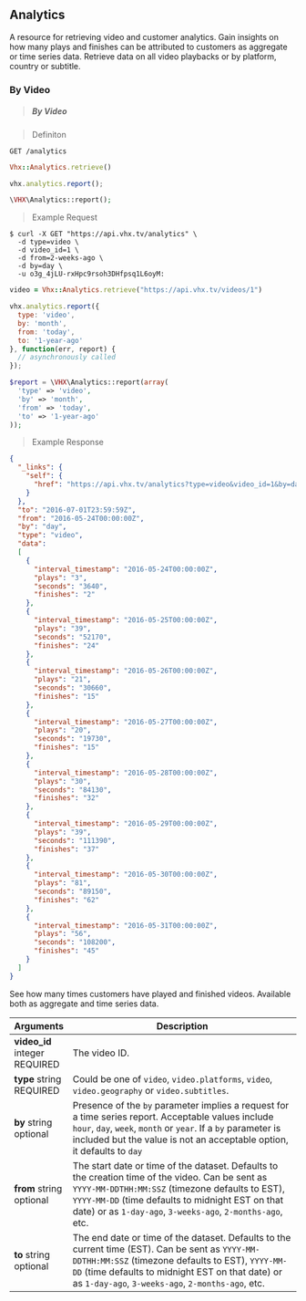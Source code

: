 <!-- ___ANALYTICS____________________________ -->
<h2 class="head-3 margin-top-xlarge padding-top-xlarge border-top margin-bottom-medium" id="analytics">Analytics</h2>

<section class="text-2 contain">
  <p>A resource for retrieving video and customer analytics. Gain insights on how many plays and finishes can be attributed to customers as aggregate or time series data. Retrieve data on all video playbacks or by platform, country or subtitle.</p>
</section>


<!-- ___GENERAL_PLAYBACK_____________________ -->
<h3 class="text-2 text--navy text--bold margin-top-xlarge margin-bottom-medium" id="analytics-by-video">By Video</h3>

> <h5 class="head-5 text--white margin-bottom-medium">By Video</h5>

> Definiton

```shell
GET /analytics
```

```ruby
Vhx::Analytics.retrieve()
```

```javascript
vhx.analytics.report();
```

```php
\VHX\Analytics::report();
```

> Example Request

```shell
$ curl -X GET "https://api.vhx.tv/analytics" \
  -d type=video \
  -d video_id=1 \
  -d from=2-weeks-ago \
  -d by=day \
  -u o3g_4jLU-rxHpc9rsoh3DHfpsq1L6oyM:
```

```ruby
video = Vhx::Analytics.retrieve("https://api.vhx.tv/videos/1")
```

```javascript
vhx.analytics.report({
  type: 'video',
  by: 'month',
  from: 'today',
  to: '1-year-ago'
}, function(err, report) {
  // asynchronously called
});
```

```php
$report = \VHX\Analytics::report(array(
  'type' => 'video',
  'by' => 'month',
  'from' => 'today',
  'to' => '1-year-ago'
));
```

> Example Response

```json
{
  "_links": {
    "self": { 
      "href": "https://api.vhx.tv/analytics?type=video&video_id=1&by=day&from=2-weeks-ago"
    }
  },
  "to": "2016-07-01T23:59:59Z",
  "from": "2016-05-24T00:00:00Z",
  "by": "day",
  "type": "video",
  "data": 
  [ 
    {
      "interval_timestamp": "2016-05-24T00:00:00Z",
      "plays": "3",
      "seconds": "3640",
      "finishes": "2"
    },
    {
      "interval_timestamp": "2016-05-25T00:00:00Z",
      "plays": "39",
      "seconds": "52170",
      "finishes": "24"
    },
    {
      "interval_timestamp": "2016-05-26T00:00:00Z",
      "plays": "21",
      "seconds": "30660",
      "finishes": "15"
    },
    {
      "interval_timestamp": "2016-05-27T00:00:00Z",
      "plays": "20",
      "seconds": "19730",
      "finishes": "15"
    },
    {
      "interval_timestamp": "2016-05-28T00:00:00Z",
      "plays": "30",
      "seconds": "84130",
      "finishes": "32"
    },
    {
      "interval_timestamp": "2016-05-29T00:00:00Z",
      "plays": "39",
      "seconds": "111390",
      "finishes": "37"
    },
    {
      "interval_timestamp": "2016-05-30T00:00:00Z",
      "plays": "81",
      "seconds": "89150",
      "finishes": "62"
    },
    {
      "interval_timestamp": "2016-05-31T00:00:00Z",
      "plays": "56",
      "seconds": "108200",
      "finishes": "45"
    }
  ]
}
```

<section class="text-2 contain margin-bottom-medium">
  See how many times customers have played and finished videos. Available both as aggregate and time series data.
</section>

<table>
  <thead>
    <tr class="text-2">
      <th class="padding-medium nowrap">Arguments</th>
      <th class="padding-medium" width="100%">Description</th>
    </tr>
  </thead>

  <tbody>
    <tr class="text-2 border-bottom border--light-gray">
      <td>
        <strong class="is-block text--navy">video_id</strong>
        <span class="is-block text--transparent text-3">integer</span>
        <span class="text--yellow text-3">REQUIRED</span>
      </td>
      <td>The video ID.</td>
    </tr>
    <tr class="text-2 border-bottom border--light-gray">
      <td class="nowrap">
        <strong class="is-block text--navy">type</strong>
        <span class="is-block text--transparent text-3">string</span>
        <span class="text--yellow text-3">REQUIRED</span>
      </td>
      <td>Could be one of <code>video</code>, <code>video.platforms</code>, <code>video</code>, <code>video.geography</code> or <code>video.subtitles</code>.</td>
    </tr>
    <tr class="text-2 border-bottom border--light-gray">
      <td class="nowrap">
        <strong class="is-block text--navy">by</strong>
        <span class="is-block text--transparent text-3">string</span>
        <span class="text--transparent text-3">optional</span>
      </td>
      <td>Presence of the <code>by</code> parameter implies a request for a time series report. Acceptable values include <code>hour</code>, <code>day</code>, <code>week</code>, <code>month</code> or <code>year</code>. If a <code>by</code> parameter is included but the value is not an acceptable option, it defaults to <code>day</code></td>
    </tr>
    <tr class="text-2 border-bottom border--light-gray">
      <td class="nowrap">
        <strong class="is-block text--navy">from</strong>
        <span class="is-block text--transparent text-3">string</span>
        <span class="text--transparent text-3">optional</span>
      </td>
      <td>The start date or time of the dataset. Defaults to the creation time of the video. Can be sent as <code>YYYY-MM-DDTHH:MM:SSZ</code> (timezone defaults to EST), <code>YYYY-MM-DD</code> (time defaults to midnight EST on that date) or as <code>1-day-ago</code>, <code>3-weeks-ago</code>, <code>2-months-ago</code>, etc.</td>
    </tr>
    <tr class="text-2 border-bottom border--light-gray">
      <td class="nowrap">
        <strong class="is-block text--navy">to</strong>
        <span class="is-block text--transparent text-3">string</span>
        <span class="text--transparent text-3">optional</span>
      </td>
      <td>The end date or time of the dataset. Defaults to the current time (EST). Can be sent as <code>YYYY-MM-DDTHH:MM:SSZ</code> (timezone defaults to EST), <code>YYYY-MM-DD</code> (time defaults to midnight EST on that date) or as <code>1-day-ago</code>, <code>3-weeks-ago</code>, <code>2-months-ago</code>, etc.</td>
    </tr>
  </tbody>
</table>